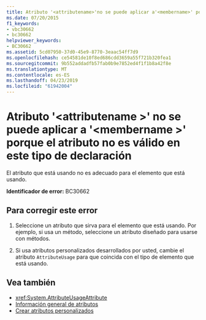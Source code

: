 ```yaml
---
title: Atributo '<attributename>'no se puede aplicar a'<membername>' porque el atributo no es válido en este tipo de declaración
ms.date: 07/20/2015
f1_keywords:
- vbc30662
- bc30662
helpviewer_keywords:
- BC30662
ms.assetid: 5cd07950-37d0-45e9-8770-3eaac54ff7d9
ms.openlocfilehash: ce54581de10f8ed686cdd3659a55f721b320fea1
ms.sourcegitcommit: 9b552addadfb57fab0b9e7852ed4f1f1b8a42f8e
ms.translationtype: MT
ms.contentlocale: es-ES
ms.lasthandoff: 04/23/2019
ms.locfileid: "61942004"
---
```

# <a name="attribute-attributename-cannot-be-applied-to-membername-because-the-attribute-is-not-valid-on-this-declaration-type"></a>Atributo '\<attributename >' no se puede aplicar a '\<membername >' porque el atributo no es válido en este tipo de declaración
El atributo que está usando no es adecuado para el elemento que está usando.  
  
 **Identificador de error:** BC30662  
  
## <a name="to-correct-this-error"></a>Para corregir este error  
  
1. Seleccione un atributo que sirva para el elemento que está usando. Por ejemplo, si usa un método, seleccione un atributo diseñado para usarse con métodos.  
  
2. Si usa atributos personalizados desarrollados por usted, cambie el atributo `AttributeUsage` para que coincida con el tipo de elemento que está usando.  
  
## <a name="see-also"></a>Vea también

- <xref:System.AttributeUsageAttribute>
- [Información general de atributos](~/docs/visual-basic/programming-guide/concepts/attributes/index.md)
- [Crear atributos personalizados](~/docs/visual-basic/programming-guide/concepts/attributes/creating-custom-attributes.md)
